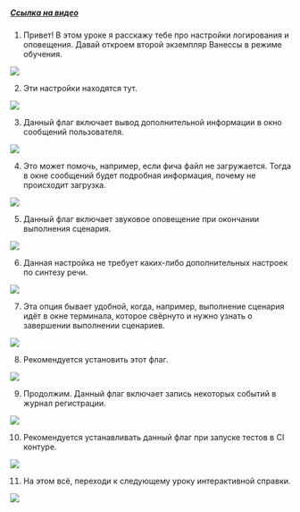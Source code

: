 ﻿##### [Ссылка на видео](https://youtu.be/jQCyBlcJDCw)

001. Привет! В этом уроке я расскажу тебе про настройки логирования и оповещения. Давай откроем второй экземпляр Ванессы в режиме обучения.

![](https://vanessa-files.do.bit-erp.ru/Doc/1.2.040.1/MD/Глава02/images/000_ЗакладкаСервисВыполнениеСценариевЛогированиеИОповещение.png)

002. Эти настройки находятся тут.

![](https://vanessa-files.do.bit-erp.ru/Doc/1.2.040.1/MD/Глава02/images/009_ЗакладкаСервисВыполнениеСценариевЛогированиеИОповещение.png)

003. Данный флаг включает вывод дополнительной информации в окно сообщений пользователя.

![](https://vanessa-files.do.bit-erp.ru/Doc/1.2.040.1/MD/Глава02/images/014_ЗакладкаСервисВыполнениеСценариевЛогированиеИОповещение.png)

004. Это может помочь, например, если фича файл не загружается. Тогда в окне сообщений будет подробная информация, почему не происходит загрузка.

![](https://vanessa-files.do.bit-erp.ru/Doc/1.2.040.1/MD/Глава02/images/017_ЗакладкаСервисВыполнениеСценариевЛогированиеИОповещение.png)

005. Данный флаг включает звуковое оповещение при окончании выполнения сценария.

![](https://vanessa-files.do.bit-erp.ru/Doc/1.2.040.1/MD/Глава02/images/020_ЗакладкаСервисВыполнениеСценариевЛогированиеИОповещение.png)

006. Данная настройка не требует каких-либо дополнительных настроек по синтезу речи.

![](https://vanessa-files.do.bit-erp.ru/Doc/1.2.040.1/MD/Глава02/images/023_ЗакладкаСервисВыполнениеСценариевЛогированиеИОповещение.png)

007. Эта опция бывает удобной, когда, например, выполнение сценария идёт в окне терминала, которое свёрнуто и нужно узнать о завершении выполнении сценариев.

![](https://vanessa-files.do.bit-erp.ru/Doc/1.2.040.1/MD/Глава02/images/024_ЗакладкаСервисВыполнениеСценариевЛогированиеИОповещение.png)

008. Рекомендуется установить этот флаг.

![](https://vanessa-files.do.bit-erp.ru/Doc/1.2.040.1/MD/Глава02/images/027_ЗакладкаСервисВыполнениеСценариевЛогированиеИОповещение.png)

009. Продолжим. Данный флаг включает запись некоторых событий в журнал регистрации.

![](https://vanessa-files.do.bit-erp.ru/Doc/1.2.040.1/MD/Глава02/images/032_ЗакладкаСервисВыполнениеСценариевЛогированиеИОповещение.png)

010. Рекомендуется устанавливать данный флаг при запуске тестов в CI контуре.

![](https://vanessa-files.do.bit-erp.ru/Doc/1.2.040.1/MD/Глава02/images/035_ЗакладкаСервисВыполнениеСценариевЛогированиеИОповещение.png)

011. На этом всё, переходи к следующему уроку интерактивной справки.

![](https://vanessa-files.do.bit-erp.ru/Doc/1.2.040.1/MD/Глава02/images/036_ЗакладкаСервисВыполнениеСценариевЛогированиеИОповещение.png)
